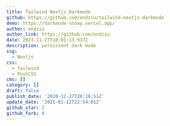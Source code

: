 ```yaml
---
title: Tailwind Nextjs Darkmode
github: https://github.com/endziu/tailwind-nextjs-darkmode
demo: https://darkmode-snowy.vercel.app/
author: endziu
author_link: https://github.com/endziu
date: 2023-11-27T10:01:13.937Z
description: persistent dark mode
ssg:
  - Nextjs
css:
  - Tailwind
  - PostCSS
cms: []
category: []
draft: false
publish_date: '2020-12-27T20:18:51Z'
update_date: '2021-01-12T22:54:01Z'
github_star: 2
github_fork: 0
---
```

